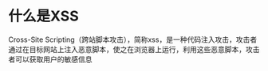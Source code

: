 # 什么是XSS
  Cross-Site Scripting（跨站脚本攻击），简称xss，是一种代码注入攻击，攻击者通过在目标网站上注入恶意脚本，使之在浏览器上运行，利用这些恶意脚本，攻击者可以获取用户的敏感信息
